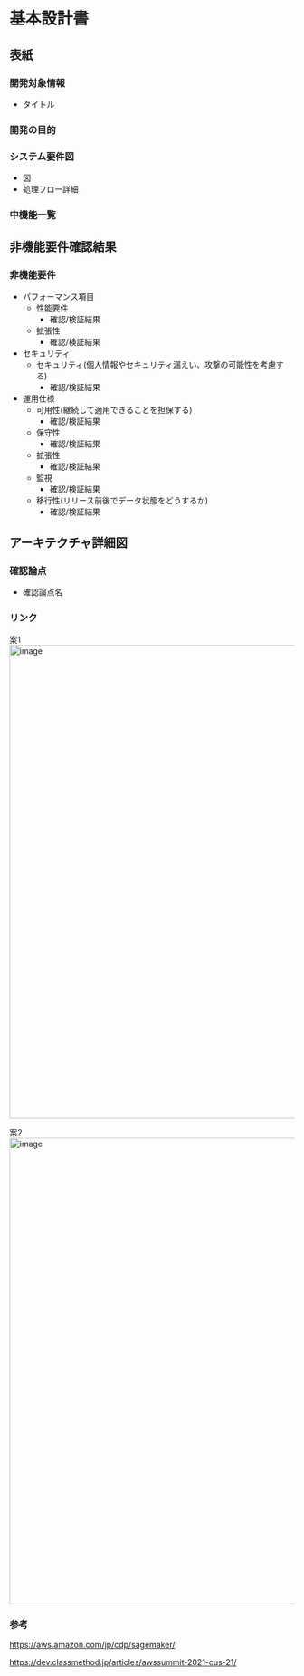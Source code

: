 # 基本設計書
## 表紙
### 開発対象情報
- タイトル

### 開発の目的

### システム要件図
- 図
- 処理フロー詳細

### 中機能一覧

## 非機能要件確認結果
### 非機能要件
- パフォーマンス項目
  - 性能要件
    - 確認/検証結果
  - 拡張性
    - 確認/検証結果
- セキュリティ
  - セキュリティ(個人情報やセキュリティ漏えい、攻撃の可能性を考慮する)
    - 確認/検証結果
- 運用仕様
  - 可用性(継続して適用できることを担保する)
    - 確認/検証結果
  - 保守性
    - 確認/検証結果
  - 拡張性
    - 確認/検証結果
  - 監視
    - 確認/検証結果
  - 移行性(リリース前後でデータ状態をどうするか)
    - 確認/検証結果

## アーキテクチャ詳細図
### 確認論点
  - 確認論点名
### リンク
案1
<img width="837" alt="image" src="https://github.com/user-attachments/assets/67ee5854-d672-4f7b-b4d6-7e5b03b31ae0" />

案2
<img width="824" alt="image" src="https://github.com/user-attachments/assets/bceee15d-bd22-4290-83b4-030265b61494" />



### 参考
https://aws.amazon.com/jp/cdp/sagemaker/

https://dev.classmethod.jp/articles/awssummit-2021-cus-21/
